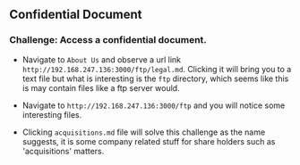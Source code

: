 ## Confidential Document
### Challenge: Access a confidential document.

* Navigate to `About Us` and observe a url link `http://192.168.247.136:3000/ftp/legal.md`. Clicking it will bring you to a text file but what is interesting is the `ftp` directory, which seems like this is may contain files like a ftp server would.

* Navigate to `http://192.168.247.136:3000/ftp` and you will notice some interesting files.

* Clicking `acquisitions.md` file will solve this challenge as the name suggests, it is some company related stuff for share holders such as 'acquisitions' matters.



